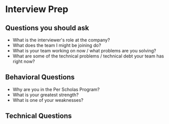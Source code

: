 # Interview Prep

## Questions you should ask
- What is the interviewer's role at the company?
- What does the team I might be joining do?
- What is your team working on now / what problems are you solving?
- What are some of the technical problems / technical debt your team has right now?

## Behavioral Questions
- Why are you in the Per Scholas Program?
- What is your greatest strength?
- What is one of your weaknesses?

## Technical Questions
